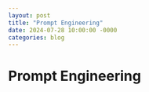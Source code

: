 ```yaml
---
layout: post
title: "Prompt Engineering"
date: 2024-07-28 10:00:00 -0000
categories: blog
---
```


# Prompt Engineering